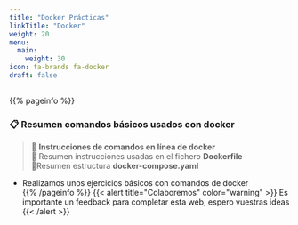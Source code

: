 ```yaml
---
title: "Docker Prácticas"
linkTitle: "Docker"
weight: 20
menu:
  main:
    weight: 30
icon: fa-brands fa-docker
draft: false    
---
```


{{% pageinfo %}}
### __:clipboard: Resumen comandos básicos usados con docker__
> :whale: __Instrucciones de comandos en línea de docker__   
> :page_facing_up: Resumen instrucciones usadas en el fichero __Dockerfile__   
> :ship:Resumen estructura __docker-compose.yaml__



* Realizamos unos ejercicios básicos con comandos de docker    
{{% /pageinfo %}}
{{< alert title="Colaboremos" color="warning" >}}
Es importante un feedback para completar esta web, espero vuestras ideas
{{< /alert >}}

